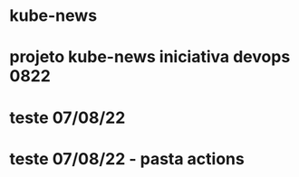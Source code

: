 # kube-news
# projeto kube-news iniciativa devops 0822
# teste 07/08/22
# teste 07/08/22 - pasta actions